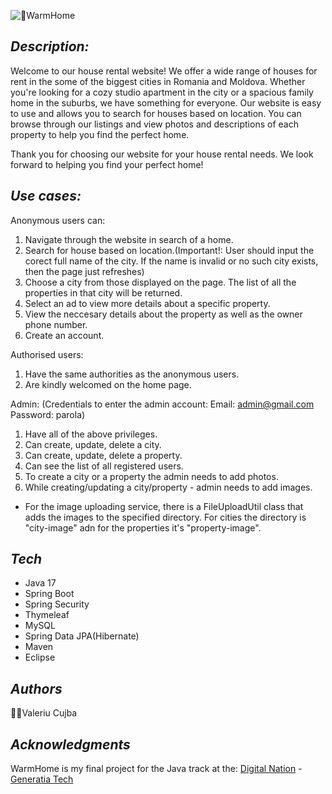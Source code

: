 ![🏡WarmHome](https://user-images.githubusercontent.com/102542868/208936422-f50d595c-1341-48b4-a559-7b99b283727c.png)

## _Description:_
Welcome to our house rental website! We offer a wide range of houses for rent in the some of the biggest cities in Romania and Moldova. Whether you're looking for a cozy studio apartment in the city or a spacious family home in the suburbs, we have something for everyone. Our website is easy to use and allows you to search for houses based on location. You can browse through our listings and view photos and descriptions of each property to help you find the perfect home.

Thank you for choosing our website for your house rental needs. We look forward to helping you find your perfect home!

## _Use cases:_

Anonymous users can:
1. Navigate through the website in search of a home.
2. Search for house based on location.(Important!: User should input the corect full name of the city. If the name is invalid or no such city exists, then the page just refreshes)
3. Choose a city from those displayed on the page. The list of all the properties in that city will be returned.
4. Select an ad to view more details about a specific property.
5. View the neccesary details about the property as well as the owner phone number. 
6. Create an account.

Authorised users:
1. Have the same authorities as the anonymous users.
2. Are kindly welcomed on the home page.

Admin: 
(Credentials to enter the admin account: 
Email: admin@gmail.com
Password: parola)
1. Have all of the above privileges.
2. Can create, update, delete a city.
3. Can create, update, delete a property.
4. Can see the list of all registered users.
5. To create a city or a property the admin needs to add photos. 
6. While creating/updating a city/property - admin needs to add images.

- For the image uploading service, there is a FileUploadUtil class that adds the images to the specified directory. For cities the directory is "city-image" adn for the properties it's "property-image".  


## _Tech_

- Java 17
- Spring Boot
- Spring Security
- Thymeleaf
- MySQL
- Spring Data JPA(Hibernate)
- Maven
- Eclipse

## _Authors_

👨‍💻Valeriu Cujba

## _Acknowledgments_
WarmHome is my final project for the Java track at the: 
[Digital Nation](https://digitalnation.ro/) - [Generatia Tech](https://generatiatech.ro/)
